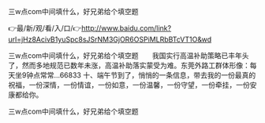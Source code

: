 三w点com中间填什么，好兄弟给个填空题

👉最/新/观/看/入/口/👉http://www.baidu.com/link?url=jHz8AcivB1yuSpc8sJSrNM3GjOR6OSPiMLRbBTcVT1O&wd

三w点com中间填什么，好兄弟给个填空题　　我国实行高温补助策略已丰年头了，然而多地规范已数年未涨，高温补助落实蒙受为难。东莞外路工群体形像：每天坐9钟点常常...66833
	十、端午节到了，悄悄的一条信息，带去我的一份最真的祝福，一份深情，一份情谊，一份如意，一份温馨，一份守望，一份牵挂，一份安康都给你。


三w点com中间填什么，好兄弟给个填空题
